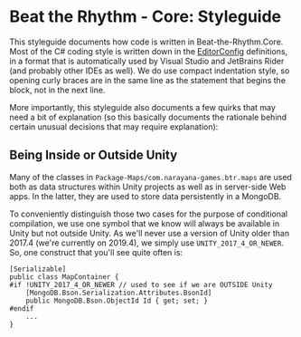 # Beat the Rhythm - Core: Styleguide

This styleguide documents how code is written in Beat-the-Rhythm.Core. 
Most of the C# coding style is written down in the [EditorConfig](https://editorconfig.org/)
definitions, in a format that is automatically used by Visual Studio and JetBrains Rider (and
probably other IDEs as well). We do use compact indentation style, so opening curly braces 
are in the same line as the statement that begins the block, not in the next line.

More importantly, this styleguide also documents a few quirks that may need a bit of
explanation (so this basically documents the rationale behind certain unusual decisions
that may require explanation):

## Being Inside or Outside Unity

Many of the classes in `Package-Maps/com.narayana-games.btr.maps` are used both as data
structures within Unity projects as well as in server-side Web apps. In the latter, they
are used to store data persistently in a MongoDB.

To conveniently distinguish those two cases for the purpose of conditional compilation,
we use one symbol that we know will always be available in Unity but not outside Unity.
As we'll never use a version of Unity older than 2017.4 (we're currently on 2019.4),
we simply use `UNITY_2017_4_OR_NEWER`. So, one construct that you'll see quite often
is:

    [Serializable]
    public class MapContainer {
    #if !UNITY_2017_4_OR_NEWER // used to see if we are OUTSIDE Unity
        [MongoDB.Bson.Serialization.Attributes.BsonId]
        public MongoDB.Bson.ObjectId Id { get; set; }
    #endif
        ...
    }
